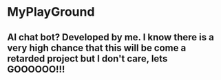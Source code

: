 # MyPlayGround
## AI chat bot? Developed by me. I know there is a very high chance that this will be come a retarded project but I don't care, lets GOOOOOO!!!

